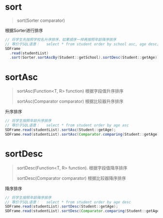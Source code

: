 #

# sort

> sort(Sorter<T> comparator)



根据Sorter进行排序



```java
// 将学生先按照学校名升序排序，如果顺序一样再按照年龄降序排序
// 等价于SQL语意：   select * from student order by school asc, age desc;
SDFrame
  .read(studentList)
  .sort(Sorter.sortAscBy(Student::getSchool).sortDesc(Student::getAge));
```





# sortAsc

> sortAsc(Function<T, R> function)     根据字段值升序排序
>
> sortAsc(Comparator<T> comparator)     根据比较器升序排序



升序排序



```java
// 将学生按照年龄升序排序
// 等价于SQL语意：   select * from student order by age asc
SDFrame.read(studentList).sortAsc(Student::getAge);
SDFrame.read(studentList).sortAsc(Comparator.comparing(Student::getAge));
```





#  sortDesc

> sortDesc(Function<T, R> function).   根据字段值降序排序
>
> sortDesc(Comparator<T> comparator)    根据比较器降序排序



降序排序



```java
// 将学生按照年龄降序排序
// 等价于SQL语意：   select * from student order by age desc
SDFrame.read(studentList).sortDesc(Student::getAge);
SDFrame.read(studentList).sortDesc(Comparator.comparing(Student::getAge));
```


